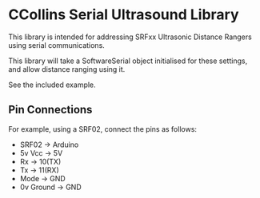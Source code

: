 # CCollins Serial Ultrasound Library

This library is intended for addressing SRFxx Ultrasonic Distance Rangers using
serial communications.

This library will take a SoftwareSerial object initialised for these settings, 
and allow distance ranging using it.  

See the included example.

## Pin Connections
For example, using a SRF02, connect the pins as follows:

- SRF02 -> Arduino
- 5v Vcc -> 5V
- Rx -> 10(TX)
- Tx -> 11(RX)
- Mode -> GND
- 0v Ground -> GND


